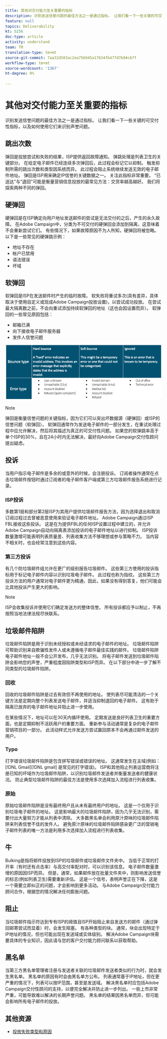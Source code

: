 ```yaml
---
title: 其他对交付能力至关重要的指标
description: 识别发送信誉问题的最佳方法之一是通过指标。 让我们看一下一些关键的可交付性指标，以及如何使用它们来识别声誉问题。
feature: null
topics: Deliverability
kt: 5256
doc-type: article
activity: understand
team: TM
translation-type: tm+mt
source-git-commit: 7aa32d583ac2ea756945a17634fb477d7b94cb7f
workflow-type: tm+mt
source-wordcount: '1367'
ht-degree: 0%

---
```



# 其他对交付能力至关重要的指标

识别发送信誉问题的最佳方法之一是通过指标。 让我们看一下一些关键的可交付性指标，以及如何使用它们来识别声誉问题。

## 跳出次数

弹回是投放尝试和失败的结果，ISP提供返回故障通知。 弹跳处理是列表卫生的关键部分。 在给定电子邮件已经连续多次弹回后，此过程会标记它以抑制。 触发抑制所需的跳出次数和类型因系统而异。 此过程会阻止系统继续发送无效的电子邮件地址。 弹回是ISP用来确定IP信誉的关键数据之一。 关注此指标非常重要。 “已送达”与“退回”可能是衡量营销信息投放的最常见方法：交货率越高越好。 我们将探索两种不同的弹回。

## 硬弹回

硬弹回是在ISP确定向用户地址发送邮件的尝试是无法交付的之后，产生的永久故障。 在Adobe Campaign中，分类为不可交付的硬弹回会添加到隔离，这意味着不会重新尝试它们。 有些情况下，如果故障原因不为人所知，硬弹回将被忽略。 以下是一些常见的硬弹跳示例：

* 地址不存在
* 帐户已禁用
* 语法错误
* 坏域

## 软弹回

软弹回是ISP在发送邮件时产生的临时故障。 软失败将重试多次(具有差异，具体取决于使用自定义或现成Adobe Campaign投放设置)，以尝试成功投放。 在尝试最大隔离数之前，不会向重试添加持续软弹回的地址（这也会因设置而异）。 软弹回的一些常见原因包括：

* 邮箱已满
* 向下接收电子邮件服务器
* 发件人信誉问题

![弹回类型](assets/bounce-types.png)

>[!NOTE]
>
>弹回是衡量信誉问题的关键指标，因为它们可以突出坏数据源（硬弹回）或ISP的信誉问题（软弹回）。
软弹回通常作为发送电子邮件的一部分发生，在重试处理过程中应允许解决，然后将其描述为真正的可交付性问题。 如果您的软弹跳率高于单个ISP的30%，且在24小时内无法解决，最好向Adobe Campaign交付性顾问提出疑虑。

## 投诉

当用户指示电子邮件是多余的或意外的时候，会注册投诉。 订阅者操作通常在点击垃圾邮件按钮时通过订阅者的电子邮件客户端或第三方垃圾邮件报告系统进行记录。

### ISP投诉

多数第1层和部分第2层ISP为其用户提供垃圾邮件报告方法，因为选择退出和取消订阅过程过去曾被恶意使用来验证电子邮件地址。 Adobe Campaign通过ISP FBL接收这些投诉。 这是在为提供FBL的任何ISP设置过程中建立的，并允许Adobe Campaign自动向隔离表添加投诉的电子邮件地址以进行抑制。 ISP投诉数量激增可能表明列表质量差、列表收集方法不够理想或参与策略不力。 当内容不相关时，也会经常注意到这些内容。

### 第三方投诉

有几个防垃圾邮件组允许在更广的级别报告垃圾邮件。 这些第三方使用的投诉指标用于标记电子邮件内容以识别垃圾电子邮件。 此过程也称为指纹。 这些第三方投诉方法的用户通常对电子邮件更为精通，因此，如果没有得到答复，他们可能会比其他投诉产生更大的影响。

>[!NOTE]
>
>ISP会收集投诉并使用它们确定发送方的整体信誉。 所有投诉都应予以制止，不再按照当地法律法规尽快联系。

## 垃圾邮件陷阱

垃圾邮件陷阱是用于识别未经授权或未经请求的电子邮件的地址。 垃圾邮件陷阱可帮助识别来自欺骗性发件人或未遵循电子邮件最佳实践的邮件。 垃圾邮件陷阱电子邮件地址一般不会公开发布，几乎无法识别。 将电子邮件发送到垃圾邮件陷阱会影响您的声誉，严重程度因陷阱类型和ISP而异。 在以下部分中进一步了解不同类型的垃圾邮件陷阱。

### 回收

回收的垃圾邮件陷阱是过去有效但不再使用的地址。 使列表尽可能清洁的一个关键方法是定期向整个列表发送电子邮件，并适当抑制退回的电子邮件。 这有助于隔离已放弃的电子邮件地址并阻止进一步使用。

在某些情况下，地址可以在30天内循环使用。 定期发送是良好列表卫生的重要方面，也是定期抑制不活跃用户的重要方面。 重新参与活动通常是复杂的电子邮件营销项目的一部分。 此活动样式允许发送方尝试赢回原本不会再通过邮件发送的用户。

### Typo

打字错误垃圾邮件陷阱是包含拼写错误或错误的地址。 这通常发生在主域(例如： [!DNL Gmail][!DNL gmail] 是常见的打字错误)。 ISP和其他阻止列表运营商将注册已知的坏域作为垃圾邮件陷阱，以识别垃圾邮件发送者并衡量发送者的健康状况。 防止典型垃圾邮件陷阱的最佳方法是使用多次选择加入流程进行列表收集。

### 原始

原始垃圾邮件陷阱是没有最终用户且从未有最终用户的地址。 这是一个仅用于识别垃圾电子邮件的地址。 这是影响最大的垃圾邮件陷阱，因为几乎无法识别，需要付出大量努力才能从列表中清除。 大多数黑名单会利用原汁原味的垃圾邮件陷阱来列表信誉不佳的发件人。 避免原汁原味的垃圾邮件陷阱感染更广泛的营销电子邮件列表的唯一方法是利用多次选择加入流程进行列表收集。

## 牛

Bulking是指将邮件投放到ISP的垃圾邮件或垃圾邮件文件夹中。 当低于正常的打开率（有时还有点击率）与高交付率配对时，可以识别该信息。 电子邮件数量激增的原因因ISP而异。 但是，通常，如果邮件放在批量文件夹中，则影响发送信誉的标志(例如列表卫生)需要重新评估。 这是一个信号，表明声誉正在下降，这是一个需要立即纠正的问题，才会影响到更多活动。 与Adobe Campaign交付能力顾问合作，根据您的情况解决任何膨胀问题。

## 阻止

当垃圾邮件指示符达到专有ISP的阈值且ISP开始阻止来自发送方的邮件（通过弹回邮寄尝试而显着）时，会发生阻塞。 有各种类型的块。 通常，块会出现特定于IP地址的情况，但也可能出现在发送域或实体级别。 解决Adobe Campaign块需要具体的专业知识，因此请与您的客户交付能力顾问联系以获取帮助。

## 黑名单

当第三方黑名单管理者注册与发送者关联的垃圾邮件发送者类似的行为时，就会发生黑名单。 黑名单的原因有时会由黑名单方公布。 列表通常基于IP地址，但在更严重的情况下，列表可以按IP范围，甚至是发送域。 解决黑名单时应包括Adobe Campaign交付性顾问的支持，以便完全解决并防止进一步列出。 一些上市非常严重，可能导致难以解决的长期声誉问题。 黑名单的结果因黑名单而异，但可能会影响所有电子邮件的投放。

## 其他资源

* [投放失败类型和原因](https://docs.adobe.com/content/help/en/campaign-standard/using/testing-and-sending/monitoring-messages/understanding-delivery-failures.html#delivery-failure-types-and-reasons)
